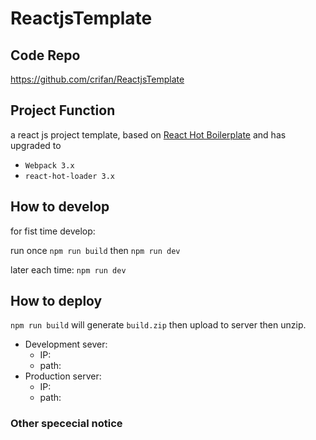 # ReactjsTemplate

## Code Repo

https://github.com/crifan/ReactjsTemplate

## Project Function

a react js project template, based on [React Hot Boilerplate](https://github.com/gaearon/react-hot-boilerplate)
and has upgraded to

- `Webpack 3.x`
- `react-hot-loader 3.x`

## How to develop

for fist time develop:

run once
```npm run build```
then
```npm run dev```

later each time:
```npm run dev```

## How to deploy

```npm run build```
will generate `build.zip`
then upload to server then unzip.

- Development sever:
  - IP:
  - path:
- Production server:
  - IP:
  - path:

### Other spececial notice
